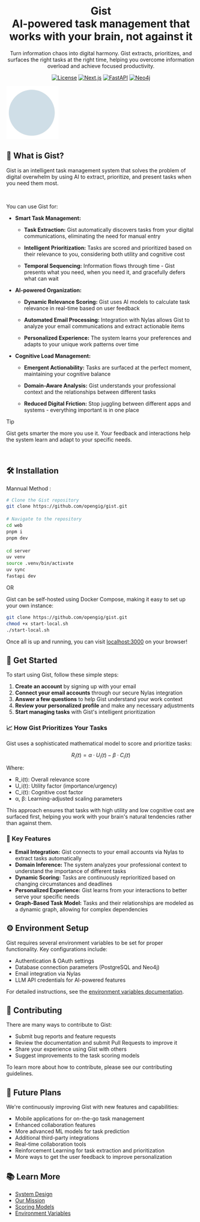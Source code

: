 
<h1 align="center" style="border-bottom: none">
    <div>
        Gist
    </div>
    AI-powered task management that works with your brain, not against it<br>
</h1>

<p align="center">
Turn information chaos into digital harmony. Gist extracts, prioritizes, and surfaces the right tasks at the right time, helping you overcome information overload and achieve focused productivity.
</p>

<div align="center">

[![License]( https://img.shields.io/badge/Apache-%202.0-blue)](LICENSE)
[![Next.js](https://img.shields.io/badge/Next.js-Frontend-%23000000?logo=next.js&logoColor=white)](https://nextjs.org/)
[![FastAPI](https://img.shields.io/badge/FastAPI-Backend-%230D96F6?logo=fastapi&logoColor=white)](https://fastapi.tiangolo.com/)
[![Neo4j](https://img.shields.io/badge/Neo4j-Graph%20Database-%234581C3?logo=neo4j&logoColor=white)](https://neo4j.com/)

</div>

![Gist thumbnail](web/public/logo.png)

## 🚀 What is Gist?

Gist is an intelligent task management system that solves the problem of digital overwhelm by using AI to extract, prioritize, and present tasks when you need them most.

<br>

You can use Gist for:
* **Smart Task Management:**

  * **Task Extraction:** Gist automatically discovers tasks from your digital communications, eliminating the need for manual entry
  
  * **Intelligent Prioritization:** Tasks are scored and prioritized based on their relevance to you, considering both utility and cognitive cost

  * **Temporal Sequencing:** Information flows through time - Gist presents what you need, when you need it, and gracefully defers what can wait

* **AI-powered Organization:**

  * **Dynamic Relevance Scoring:** Gist uses AI models to calculate task relevance in real-time based on user feedback
  
  * **Automated Email Processing:** Integration with Nylas allows Gist to analyze your email communications and extract actionable items

  * **Personalized Experience:** The system learns your preferences and adapts to your unique work patterns over time

* **Cognitive Load Management:**

  * **Emergent Actionability:** Tasks are surfaced at the perfect moment, maintaining your cognitive balance
  
  * **Domain-Aware Analysis:** Gist understands your professional context and the relationships between different tasks

  * **Reduced Digital Friction:** Stop juggling between different apps and systems - everything important is in one place

> [!TIP]
> Gist gets smarter the more you use it. Your feedback and interactions help the system learn and adapt to your specific needs.

<br>

## 🛠️ Installation

Mannual Method :

```bash
# Clone the Gist repository
git clone https://github.com/opengig/gist.git

# Navigate to the repository
cd web 
pnpm i
pnpm dev

cd server
uv venv
source .venv/bin/activate
uv sync
fastapi dev

```
OR 

Gist can be self-hosted using Docker Compose, making it easy to set up your own instance:

```bash
git clone https://github.com/opengig/gist.git
chmod +x start-local.sh
./start-local.sh
```

Once all is up and running, you can visit [localhost:3000](http://localhost:3000) on your browser!

## 🏁 Get Started

To start using Gist, follow these simple steps:

1. **Create an account** by signing up with your email
2. **Connect your email accounts** through our secure Nylas integration
3. **Answer a few questions** to help Gist understand your work context
4. **Review your personalized profile** and make any necessary adjustments
5. **Start managing tasks** with Gist's intelligent prioritization

### 📈 How Gist Prioritizes Your Tasks

Gist uses a sophisticated mathematical model to score and prioritize tasks:

```math
R_i(t) = α·U_i(t) - β·C_i(t)
```

Where:
- R_i(t): Overall relevance score
- U_i(t): Utility factor (importance/urgency)
- C_i(t): Cognitive cost factor
- α, β: Learning-adjusted scaling parameters

This approach ensures that tasks with high utility and low cognitive cost are surfaced first, helping you work with your brain's natural tendencies rather than against them.

### 🧠 Key Features

* **Email Integration:** Gist connects to your email accounts via Nylas to extract tasks automatically
* **Domain Inference:** The system analyzes your professional context to understand the importance of different tasks
* **Dynamic Scoring:** Tasks are continuously reprioritized based on changing circumstances and deadlines
* **Personalized Experience:** Gist learns from your interactions to better serve your specific needs
* **Graph-Based Task Model:** Tasks and their relationships are modeled as a dynamic graph, allowing for complex dependencies

## ⚙️ Environment Setup

Gist requires several environment variables to be set for proper functionality. Key configurations include:

* Authentication & OAuth settings
* Database connection parameters (PostgreSQL and Neo4j)
* Email integration via Nylas
* LLM API credentials for AI-powered features

For detailed instructions, see the [environment variables documentation](Documentation/environment-variables.md).

## 🤝 Contributing

There are many ways to contribute to Gist:

* Submit bug reports and feature requests
* Review the documentation and submit Pull Requests to improve it
* Share your experience using Gist with others
* Suggest improvements to the task scoring models

To learn more about how to contribute, please see our contributing guidelines.

## 🔮 Future Plans

We're continuously improving Gist with new features and capabilities:

* Mobile applications for on-the-go task management
* Enhanced collaboration features
* More advanced ML models for task prediction
* Additional third-party integrations
* Real-time collaboration tools
* Reinforcement Learning for task extraction and prioritization
* More ways to get the user feedback to improve personalization

## 📚 Learn More

* [System Design](documentation/DESIGN.md)
* [Our Mission](documentation/Mission.md)
* [Scoring Models](documentation/Scoring_models.md)
* [Environment Variables](documentation/environment-variables.md)
